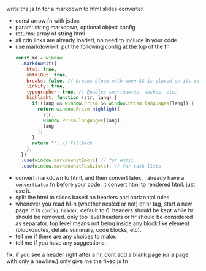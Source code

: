 write the js fn for a markdown to html slides converter.

- const arrow fn with jsdoc
- param: string markdown, optional object config
- returns: array of string html
- all cdn links are already loaded, no need to include in your code
- use markdown-it. put the following config at the top of the fn
  ```js
  const md = window
    .markdownit({
      html: true,
      xhtmlOut: true,
      breaks: false, // breaks block math when $$ is placed on its own line
      linkify: true,
      typographer: true, // Enables smartquotes, dashes, etc.
      highlight: function (str, lang) {
        if (lang && window.Prism && window.Prism.languages[lang]) {
          return window.Prism.highlight(
            str,
            window.Prism.languages[lang],
            lang
          );
        }
        return ""; // Fallback
      },
    })
    .use(window.markdownitEmoji) // for emoji
    .use(window.markdownitTaskLists); // for task lists
  ```
- convert markdown to html, and then convert latex. i already have a `convertLatex` fn before your code. it convert html to rendered html. just use it.
- split the html to slides based on headers and horizontal rules.
- whenever you read h1-n (whether nested or not) or hr tag, start a new page. n is `config.header`, default to 6. headers should be kept while hr should be removed. only top level headers or hr should be considered as separator. top level means not being inside any block like element (blockquotes, details summary, code blocks, etc).
- tell me if there are any choices to make.
- tell me if you have any suggestions.

fix: if you see a header right after a hr, dont add a blank page (or a page with only a newline.) 
only give me the fixed js fn
